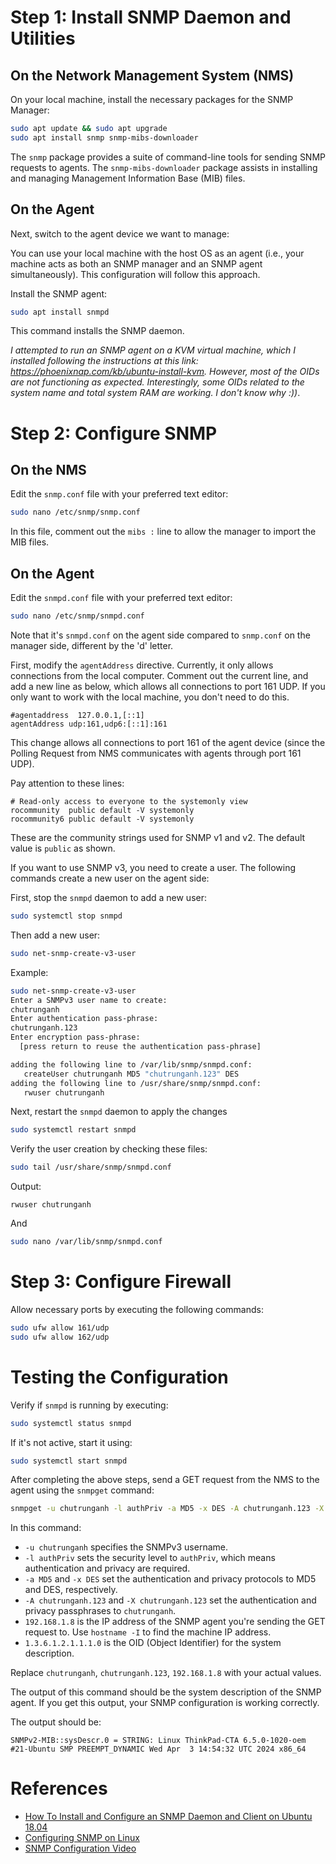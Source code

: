 # Step 1: Install SNMP Daemon and Utilities

## On the Network Management System (NMS)
On your local machine, install the necessary packages for the SNMP Manager:
```bash
sudo apt update && sudo apt upgrade
sudo apt install snmp snmp-mibs-downloader
```
The `snmp` package provides a suite of command-line tools for sending SNMP requests to agents. The `snmp-mibs-downloader` package assists in installing and managing Management Information Base (MIB) files.

## On the Agent
Next, switch to the agent device we want to manage:

You can use your local machine with the host OS as an agent (i.e., your machine acts as both an SNMP manager and an SNMP agent simultaneously). This configuration will follow this approach.

Install the SNMP agent:
```bash
sudo apt install snmpd
```
This command installs the SNMP daemon.


*I attempted to run an SNMP agent on a KVM virtual machine, which I installed following the instructions at this link: https://phoenixnap.com/kb/ubuntu-install-kvm. However, most of the OIDs are not functioning as expected. Interestingly, some OIDs related to the system name and total system RAM are working. I don't know why :))*.
# Step 2: Configure SNMP

## On the NMS
Edit the `snmp.conf` file with your preferred text editor:
```bash
sudo nano /etc/snmp/snmp.conf
```
In this file, comment out the `mibs :` line to allow the manager to import the MIB files.

## On the Agent
Edit the `snmpd.conf` file with your preferred text editor:
```bash
sudo nano /etc/snmp/snmpd.conf
```
Note that it's `snmpd.conf` on the agent side compared to `snmp.conf` on the manager side, different by the 'd' letter.

First, modify the `agentAddress` directive. Currently, it only allows connections from the local computer. Comment out the current line, and add a new line as below, which allows all connections to port 161 UDP. If you only want to work with the local machine, you don't need to do this.

```plaintext
#agentaddress  127.0.0.1,[::1]
agentAddress udp:161,udp6:[::1]:161
```
This change allows all connections to port 161 of the agent device (since the Polling Request from NMS communicates with agents through port 161 UDP).

Pay attention to these lines:
```plaintext
# Read-only access to everyone to the systemonly view
rocommunity  public default -V systemonly
rocommunity6 public default -V systemonly
```
These are the community strings used for SNMP v1 and v2. The default value is `public` as shown.

If you want to use SNMP v3, you need to create a user. The following commands create a new user on the agent side:

First, stop the `snmpd` daemon to add a new user:
```bash
sudo systemctl stop snmpd
```
Then add a new user:

```bash
sudo net-snmp-create-v3-user
```

Example: 
```bash
sudo net-snmp-create-v3-user           
Enter a SNMPv3 user name to create: 
chutrunganh
Enter authentication pass-phrase: 
chutrunganh.123
Enter encryption pass-phrase: 
  [press return to reuse the authentication pass-phrase]

adding the following line to /var/lib/snmp/snmpd.conf:
   createUser chutrunganh MD5 "chutrunganh.123" DES
adding the following line to /usr/share/snmp/snmpd.conf:
   rwuser chutrunganh
```
Next, restart the `snmpd` daemon to apply the changes
```bash
sudo systemctl restart snmpd
```

Verify the user creation by checking these files:
```bash
sudo tail /usr/share/snmp/snmpd.conf              
```
Output:
```plaintext
rwuser chutrunganh
```
And

```bash
sudo nano /var/lib/snmp/snmpd.conf
```

# Step 3: Configure Firewall

Allow necessary ports by executing the following commands:

```bash
sudo ufw allow 161/udp
sudo ufw allow 162/udp
```

# Testing the Configuration
Verify if `snmpd` is running by executing:
```bash
sudo systemctl status snmpd
```
If it's not active, start it using:
```bash
sudo systemctl start snmpd
```

After completing the above steps, send a GET request from the NMS to the agent using the `snmpget` command:
```bash
snmpget -u chutrunganh -l authPriv -a MD5 -x DES -A chutrunganh.123 -X chutrunganh.123 192.168.1.8  1.3.6.1.2.1.1.1.0
```

In this command:

- `-u chutrunganh` specifies the SNMPv3 username.
- `-l authPriv` sets the security level to `authPriv`, which means authentication and privacy are required.
- `-a MD5` and `-x DES` set the authentication and privacy protocols to MD5 and DES, respectively.
- `-A chutrunganh.123` and `-X chutrunganh.123` set the authentication and privacy passphrases to `chutrunganh`.
- `192.168.1.8` is the IP address of the SNMP agent you're sending the GET request to. Use `hostname -I` to find the machine IP address.
- `1.3.6.1.2.1.1.1.0` is the OID (Object Identifier) for the system description.

Replace `chutrunganh`, `chutrunganh.123`, `192.168.1.8` with your actual values.

The output of this command should be the system description of the SNMP agent. If you get this output, your SNMP configuration is working correctly.

The output should be: 
```plaintext
SNMPv2-MIB::sysDescr.0 = STRING: Linux ThinkPad-CTA 6.5.0-1020-oem #21-Ubuntu SMP PREEMPT_DYNAMIC Wed Apr  3 14:54:32 UTC 2024 x86_64
```

# References

- [How To Install and Configure an SNMP Daemon and Client on Ubuntu 18.04](https://www.digitalocean.com/community/tutorials/how-to-install-and-configure-an-snmp-daemon-and-client-on-ubuntu-18-04)
- [Configuring SNMP on Linux](https://www.site24x7.com/help/admin/adding-a-monitor/configuring-snmp-linux.html)
- [SNMP Configuration Video](https://www.youtube.com/watch?v=D5uifMiVdbY&t=54s)